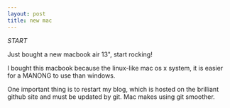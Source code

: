 ```yaml
---
layout: post
title: new mac
---
```


_START_

Just bought a new macbook air 13", start rocking!

I bought this macbook because the linux-like mac os x system, it is easier for a MANONG to use than windows.

One important thing is to restart my blog, which is hosted on the brilliant github site and must be updated by git. Mac makes using git smoother.

